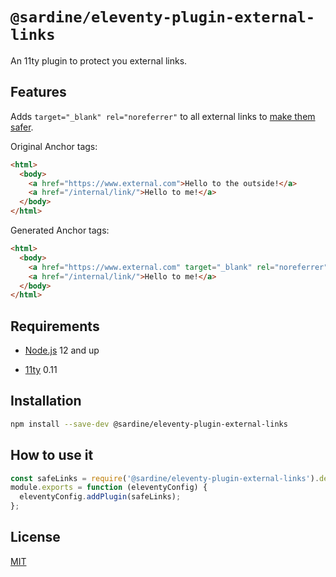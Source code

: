 # `@sardine/eleventy-plugin-external-links`

An 11ty plugin to protect you external links.

## Features

Adds `target="_blank" rel="noreferrer"` to all external links to [make them safer](https://developer.mozilla.org/en-US/docs/Web/HTML/Link_types/noreferrer).

Original Anchor tags:

```html
<html>
  <body>
    <a href="https://www.external.com">Hello to the outside!</a>
    <a href="/internal/link/">Hello to me!</a>
  </body>
</html>
```

Generated Anchor tags:

```html
<html>
  <body>
    <a href="https://www.external.com" target="_blank" rel="noreferrer">Hello to the outside!</a>
    <a href="/internal/link/">Hello to me!</a>
  </body>
</html>
```

## Requirements

- [Node.js](https://nodejs.org/en/download/) 12 and up

- [11ty](https://www.11ty.dev/) 0.11

## Installation

```bash
npm install --save-dev @sardine/eleventy-plugin-external-links
```

## How to use it

```javascript
const safeLinks = require('@sardine/eleventy-plugin-external-links').default;
module.exports = function (eleventyConfig) {
  eleventyConfig.addPlugin(safeLinks);
};
```

## License

[MIT](./LICENSE)
